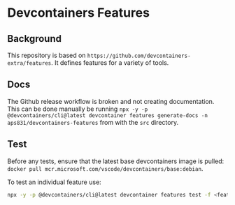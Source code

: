 # Devcontainers Features

## Background

This repository is based on `https://github.com/devcontainers-extra/features`.  It defines features for a variety of tools.

## Docs

The Github release workflow is broken and not creating documentation.  This can be done manually be running `npx -y -p @devcontainers/cli@latest devcontainer features generate-docs -n aps831/devcontainers-features` from with the `src` directory.

## Test

Before any tests, ensure that the latest base devcontainers image is pulled: `docker pull mcr.microsoft.com/vscode/devcontainers/base:debian`.

To test an individual feature use:

```bash
npx -y -p @devcontainers/cli@latest devcontainer features test -f <feature_name> --skip-autogenerated
```
